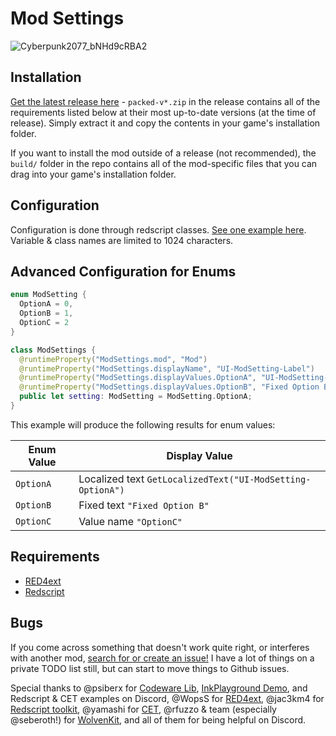 # Mod Settings

![Cyberpunk2077_bNHd9cRBA2](https://user-images.githubusercontent.com/141431/180589492-3a2d9c95-bb75-4288-aef9-c4b7fc08c41d.jpg)

## Installation

[Get the latest release here](https://github.com/jackhumbert/mod_settings/releases) - `packed-v*.zip` in the release contains all of the requirements listed below at their most up-to-date versions (at the time of release). Simply extract it and copy the contents in your game's installation folder.

If you want to install the mod outside of a release (not recommended), the `build/` folder in the repo contains all of the mod-specific files that you can drag into your game's installation folder.

## Configuration

Configuration is done through redscript classes. [See one example here](https://github.com/jackhumbert/in_world_navigation/blob/main/src/redscript/in_world_navigation/InWorldNavigation.reds). Variable & class names are limited to 1024 characters.

## Advanced Configuration for Enums

```swift
enum ModSetting {
  OptionA = 0,
  OptionB = 1,
  OptionC = 2
}

class ModSettings {
  @runtimeProperty("ModSettings.mod", "Mod")
  @runtimeProperty("ModSettings.displayName", "UI-ModSetting-Label")
  @runtimeProperty("ModSettings.displayValues.OptionA", "UI-ModSetting-OptionA")
  @runtimeProperty("ModSettings.displayValues.OptionB", "Fixed Option B")
  public let setting: ModSetting = ModSetting.OptionA;
}
```

This example will produce the following results for enum values:

| Enum Value | Display Value |
| --- | --- |
| `OptionA` | Localized text `GetLocalizedText("UI-ModSetting-OptionA")`  |
| `OptionB` | Fixed text `"Fixed Option B"`  |
| `OptionC` | Value name `"OptionC"`  |


## Requirements

* [RED4ext](https://github.com/WopsS/RED4ext)
* [Redscript](https://github.com/jac3km4/redscript)

## Bugs

If you come across something that doesn't work quite right, or interferes with another mod, [search for or create an issue!](https://github.com/jackhumbert/mod_settings/issues) I have a lot of things on a private TODO list still, but can start to move things to Github issues.

Special thanks to @psiberx for [Codeware Lib](https://github.com/psiberx/cp2077-codeware/), [InkPlayground Demo](https://github.com/psiberx/cp2077-playground), and Redscript & CET examples on Discord, @WopsS for [RED4ext](https://github.com/WopsS/RED4ext), @jac3km4 for [Redscript toolkit](https://github.com/jac3km4/redscript), @yamashi for [CET](https://github.com/yamashi/CyberEngineTweaks), @rfuzzo & team (especially @seberoth!) for [WolvenKit](https://github.com/WolvenKit/WolvenKit), and all of them for being helpful on Discord.
